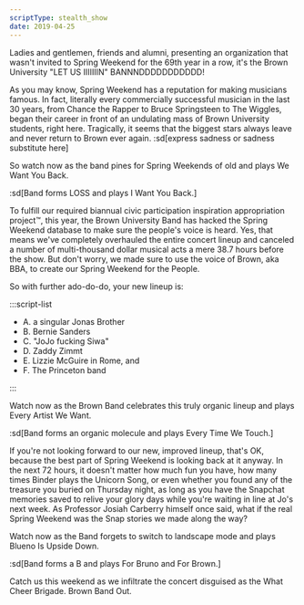 ```yaml
---
scriptType: stealth_show
date: 2019-04-25
---
```


Ladies and gentlemen, friends and alumni, presenting an organization that wasn't invited to Spring Weekend for the 69th year in a row, it's the Brown University "LET US IIIIIIIN" BANNNDDDDDDDDDDD!

As you may know, Spring Weekend has a reputation for making musicians famous. In fact, literally every commercially successful musician in the last 30 years, from Chance the Rapper to Bruce Springsteen to The Wiggles, began their career in front of an undulating mass of Brown University students, right here. Tragically, it seems that the biggest stars always leave and never return to Brown ever again. :sd[express sadness or sadness substitute here]

So watch now as the band pines for Spring Weekends of old and plays We Want You Back.

:sd[Band forms LOSS and plays I Want You Back.]

To fulfill our required biannual civic participation inspiration appropriation project™, this year, the Brown University Band has hacked the Spring Weekend database to make sure the people's voice is heard. Yes, that means we've completely overhauled the entire concert lineup and canceled a number of multi-thousand dollar musical acts a mere 38.7 hours before the show. But don't worry, we made sure to use the voice of Brown, aka BBA, to create our Spring Weekend for the People.

So with further ado-do-do, your new lineup is:

:::script-list

- A. a singular Jonas Brother
- B. Bernie Sanders
- C. "JoJo fucking Siwa"
- D. Zaddy Zimmt
- E. Lizzie McGuire in Rome, and
- F. The Princeton band

:::

Watch now as the Brown Band celebrates this truly organic lineup and plays Every Artist We Want.

:sd[Band forms an organic molecule and plays Every Time We Touch.]

If you're not looking forward to our new, improved lineup, that's OK, because the best part of Spring Weekend is looking back at it anyway. In the next 72 hours, it doesn't matter how much fun you have, how many times Binder plays the Unicorn Song, or even whether you found any of the treasure you buried on Thursday night, as long as you have the Snapchat memories saved to relive your glory days while you're waiting in line at Jo's next week. As Professor Josiah Carberry himself once said, what if the real Spring Weekend was the Snap stories we made along the way?

Watch now as the Band forgets to switch to landscape mode and plays Blueno Is Upside Down.

:sd[Band forms a B and plays For Bruno and For Brown.]

Catch us this weekend as we infiltrate the concert disguised as the What Cheer Brigade. Brown Band Out.
